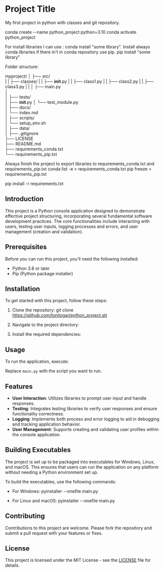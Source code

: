 # Project Title
My first project in python with classes and git repository.

conda create --name python_project python=3.10
conda activate python_project

For install libraries I can use :
conda install "some library".
Install always conda libraries if there in't in conda repository use pip.
pip install "some library"

Folder structure:

myproject/
│
├── src/                       
|  |  ├── classes/
|  |       ├── __init__.py 
|  |       ├── class1.py
|  |       ├── class2.py
|  |       ├── class3.py
|  |
│  ├── main.py                 
│                  
│
├── tests/                     
│   ├── __init__.py
│   └── test_module.py         
│
├── docs/                      
│   └── index.md               
│
├── scripts/                   
│   └── setup_env.sh            
│
├── data/                       
│
├── .gitignore                  
├── LICENSE                     
├── README.md                   
├── requirements_conda.txt      
└── requirements_pip.txt  


Always finish the project to export libraries to requirements_conda.txt and requirements_pip.txt
conda list -e > requirements_conda.txt
pip freeze > requirements_pip.txt

pip install -r requirements.txt
## Introduction
This project is a Python console application designed to demonstrate effective project structuring, incorporating several fundamental software development practices. The core functionalities include interacting with users, testing user inputs, logging processes and errors, and user management (creation and validation).

## Prerequisites
Before you can run this project, you'll need the following installed:
- Python 3.8 or later
- Pip (Python package installer)

## Installation

To get started with this project, follow these steps:

1. Clone the repository:
  git clone https://github.com/tonilogar/python_project.git

2. Navigate to the project directory:

3. Install the required dependencies:


## Usage

To run the application, execute:

Replace `main.py` with the script you want to run.

## Features

- **User Interaction**: Utilizes libraries to prompt user input and handle responses.
- **Testing**: Integrates testing libraries to verify user responses and ensure functionality correctness.
- **Logging**: Implements both process and error logging to aid in debugging and tracking application behavior.
- **User Management**: Supports creating and validating user profiles within the console application.

## Building Executables

The project is set up to be packaged into executables for Windows, Linux, and macOS. This ensures that users can run the application on any platform without needing a Python environment set up.

To build the executables, use the following commands:

- For Windows:
pyinstaller --onefile main.py

- For Linux and macOS:
pyinstaller --onefile main.py


## Contributing

Contributions to this project are welcome. Please fork the repository and submit a pull request with your features or fixes.

## License

This project is licensed under the MIT License - see the [LICENSE](LICENSE) file for details.


